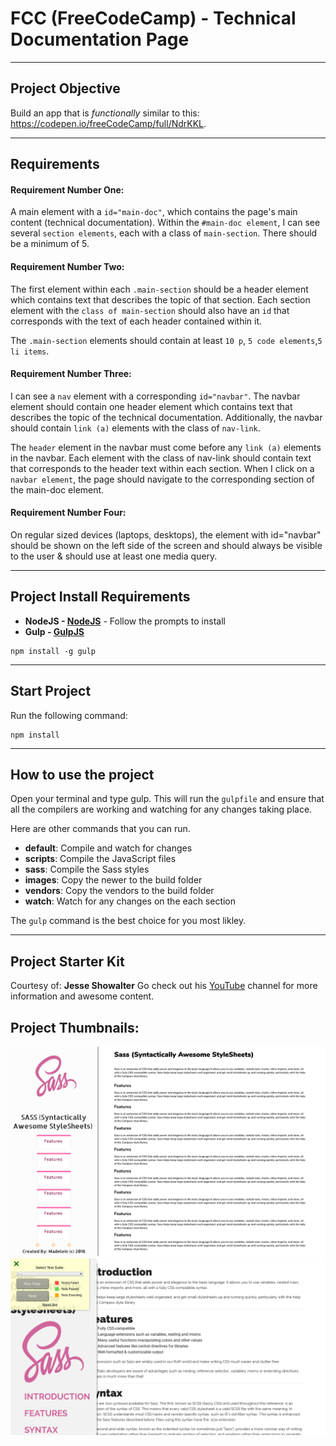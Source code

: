 # FCC (FreeCodeCamp) - Technical Documentation Page
---

## Project Objective
Build an app that is *functionally* similar to this: https://codepen.io/freeCodeCamp/full/NdrKKL.

***

## Requirements
#### Requirement Number One:
A main element with a ```id="main-doc"```, which contains the page's main content (technical documentation). Within the ```#main-doc element```, I can see several ```section elements```, each with a class of ```main-section```. There should be a minimum of 5.

#### Requirement Number Two: 
The first element within each ```.main-section``` should be a header element which contains text that describes the topic of that section. Each section element with the ```class of main-section``` should also have an ```id``` that corresponds with the text of each header contained within it.

The ```.main-section``` elements should contain at least ```10 p```, ```5 code elements```,```5 li items```.

#### Requirement Number Three: 
I can see a ```nav``` element with a corresponding ```id="navbar"```. The navbar element should contain one header element which contains text that describes the topic of the technical documentation. Additionally, the navbar should contain ```link (a)``` elements with the class of ```nav-link```.

The ```header``` element in the navbar must come before any ```link (a)``` elements in the navbar. Each element with the class of nav-link should contain text that corresponds to the header text within each section. When I click on a ```navbar element```, the page should navigate to the corresponding section of the main-doc element. 

#### Requirement Number Four: 
On regular sized devices (laptops, desktops), the element with id="navbar" should be shown on the left side of the screen and should always be visible to the user & should use at least one media query.

***

## Project Install Requirements

- **NodeJS - [NodeJS](http://nodejs.org)** - Follow the prompts to install
- **Gulp - [GulpJS](https://gulpjs.com/)**
```
npm install -g gulp
```

***

## Start Project
Run the following command: 
```
npm install
```

***

## How to use the project
Open your terminal and type gulp. This will run the ```gulpfile``` and ensure that all the compilers are working and watching for any changes taking place.

Here are other commands that you can run.

* **default**: Compile and watch for changes
* **scripts**: Compile the JavaScript files
* **sass**: Compile the Sass styles
* **images**: Copy the newer to the build folder
* **vendors**: Copy the vendors to the build folder
* **watch**: Watch for any changes on the each section

The `gulp` command is the best choice for you most likley.

***

## Project Starter Kit
Courtesy of: **Jesse Showalter** 
Go check out his [YouTube](https://www.youtube.com/watch?v=sr6jDeAoXCc&feature=youtu.be&list=PLrtjkLnNjGHu7QIc8jN7hZmuP6wMby2QZ) channel for more information and awesome content.

## Project Thumbnails:

<img src="./Images/Technical_Design.png" width="auto" height="auto">

<img src="./Images/Technical_Page_Large.png" width="auto" height="auto">
